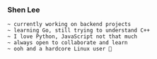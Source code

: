 ### Shen Lee
    ~ currently working on backend projects
    ~ learning Go, still trying to understand C++
    ~ I love Python, JavaScript not that much
    ~ always open to collaborate and learn
    ~ ooh and a hardcore Linux user 🐧

